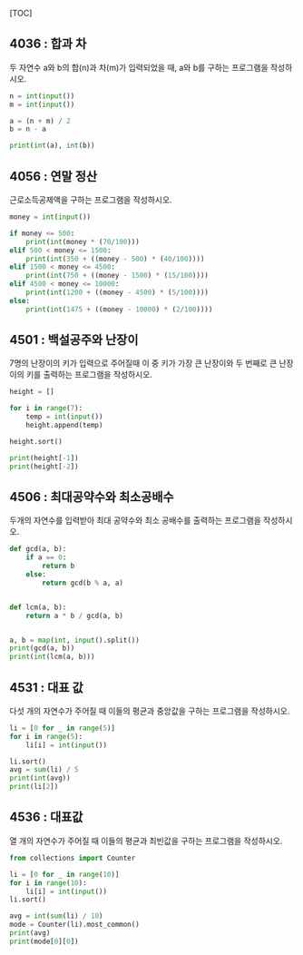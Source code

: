 [TOC]

## 4036 : 합과 차

두 자연수 a와 b의 합(n)과 차(m)가 입력되었을 때, a와 b를 구하는 프로그램을 작성하시오.

``` python
n = int(input())
m = int(input())

a = (n + m) / 2
b = n - a

print(int(a), int(b))
```

## 4056 : 연말 정산

근로소득공제액을 구하는 프로그램을 작성하시오.

``` python
money = int(input())

if money <= 500:
    print(int(money * (70/100)))
elif 500 < money <= 1500:
    print(int(350 + ((money - 500) * (40/100))))
elif 1500 < money <= 4500:
    print(int(750 + ((money - 1500) * (15/100))))
elif 4500 < money <= 10000:
    print(int(1200 + ((money - 4500) * (5/100))))
else:
    print(int(1475 + ((money - 10000) * (2/100))))
```

## 4501 : 백설공주와 난장이

7명의 난장이의 키가 입력으로 주어질때 이 중 키가 가장 큰 난장이와 두 번째로 큰 난장이의 키를 출력하는 프로그램을 작성하시오.

``` python
height = []

for i in range(7):
    temp = int(input())
    height.append(temp)

height.sort()

print(height[-1])
print(height[-2])
```

## 4506 : 최대공약수와 최소공배수

두개의 자연수를 입력받아 최대 공약수와 최소 공배수를 출력하는 프로그램을 작성하시오.

``` python
def gcd(a, b):
    if a == 0:
        return b
    else:
        return gcd(b % a, a)


def lcm(a, b):
    return a * b / gcd(a, b)


a, b = map(int, input().split())
print(gcd(a, b))
print(int(lcm(a, b)))
```

## 4531 : 대표 값

다섯 개의 자연수가 주어질 때 이들의 평균과 중앙값을 구하는 프로그램을 작성하시오.

``` python
li = [0 for _ in range(5)]
for i in range(5):
    li[i] = int(input())

li.sort()
avg = sum(li) / 5
print(int(avg))
print(li[2])
```

## 4536 : 대표값

열 개의 자연수가 주어질 때 이들의 평균과 최빈값을 구하는 프로그램을 작성하시오.

``` python
from collections import Counter

li = [0 for _ in range(10)]
for i in range(10):
    li[i] = int(input())
li.sort()

avg = int(sum(li) / 10)
mode = Counter(li).most_common()
print(avg)
print(mode[0][0])
```
